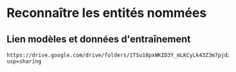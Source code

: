 # Reconnaître les entités nommées

## Lien modèles et données d'entraînement

```
https://drive.google.com/drive/folders/1TSu18pxWKID3Y_mLKCyLk43Z3m7pjdzZ?usp=sharing
``` 